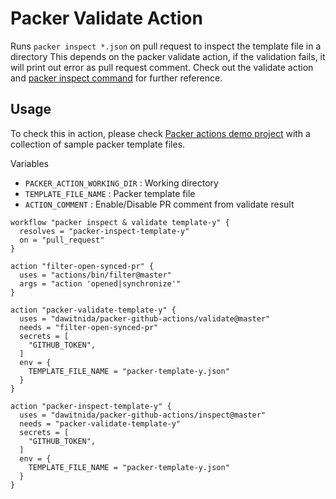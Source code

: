 # Packer Validate Action

Runs `packer inspect *.json` on pull request to inspect the template file in a directory
This depends on the packer validate action, if the validation fails, it will print out error as pull request comment.
Check out the validate action and [packer inspect command][packer-inspect-doc] for further reference. 

## Usage

To check this in action, please check [Packer actions demo project][packer-actions-demo] with a collection
of sample packer template files. 

Variables 

- `PACKER_ACTION_WORKING_DIR` : Working directory
- `TEMPLATE_FILE_NAME` : Packer template file
- `ACTION_COMMENT` : Enable/Disable PR comment from validate result

```
workflow "packer inspect & validate template-y" {
  resolves = "packer-inspect-template-y"
  on = "pull_request"
}

action "filter-open-synced-pr" {
  uses = "actions/bin/filter@master"
  args = "action 'opened|synchronize'"
}

action "packer-validate-template-y" {
  uses = "dawitnida/packer-github-actions/validate@master"
  needs = "filter-open-synced-pr"
  secrets = [
    "GITHUB_TOKEN",
  ]
  env = {
    TEMPLATE_FILE_NAME = "packer-template-y.json"
  }
}

action "packer-inspect-template-y" {
  uses = "dawitnida/packer-github-actions/inspect@master"
  needs = "packer-validate-template-y"
  secrets = [
    "GITHUB_TOKEN",
  ]
  env = {
    TEMPLATE_FILE_NAME = "packer-template-y.json"
  }
}
```

[packer-inspect-doc]:   <https://www.packer.io/docs/commands/inspect.html>
[packer-actions-demo]:  <https://github.com/dawitnida/packer-actions-demo>